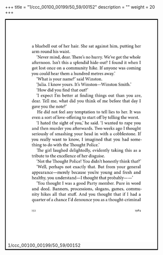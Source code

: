 +++
title = "1/ccc_00100_00199/50_59/00152"
description = ""
weight = 20
+++

<table style="border:2px solid black;max-width:800px;max-height:800px;" 
><tr><td>
<img class="center-fit-jpg"
src="/jpg_/out_jpg_1984__152.jpg">
1/ccc_00100_00199/50_59/00152
</img></td></tr></table>
